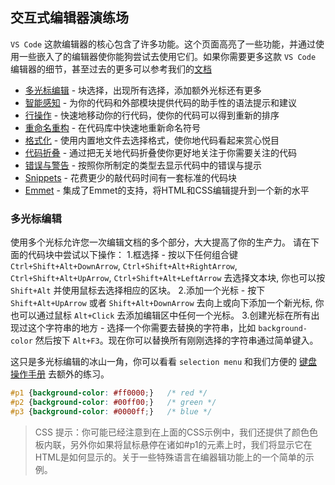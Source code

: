 ## 交互式编辑器演练场
`VS Code` 这款编辑器的核心包含了许多功能。这个页面高亮了一些功能，并通过使用一些嵌入了的编辑器使你能狗尝试去使用它们。如果你需要更多这款 `VS Code` 编辑器的细节，甚至过去的更多可以参考我们的[文档](https://code.visualstudio.com/docs#vscode)

* [多光标编辑](#多光标编辑) - 块选择，出现所有选择，添加额外光标还有更多
* [智能感知](#智能感知) - 为你的代码和外部模块提供代码的助手性的语法提示和建议
* [行操作](#行操作) - 快速地移动你的行代码，使你的代码可以得到重新的排序
* [重命名重构](#重命名重构) - 在代码库中快速地重新命名符号
* [格式化](#格式化) - 使用内置地文件去选择格式，使你地代码看起来赏心悦目
* [代码折叠](#代码折叠) - 通过把无关地代码折叠使你更好地关注于你需要关注的代码
* [错误与警告](#错误与警告) - 按照你所制定的类型去显示代码中的错误与提示
* [Snippets](#Snippets) - 花费更少的敲代码时间有一套标准的代码块
* [Emmet](#Emmet) - 集成了Emmet的支持，将HTML和CSS编辑提升到一个新的水平

### 多光标编辑
使用多个光标允许您一次编辑文档的多个部分，大大提高了你的生产力。 请在下面的代码块中尝试以下操作：
1.框选择 - 按以下任何组合键 `Ctrl+Shift+Alt+DownArrow`, `Ctrl+Shift+Alt+RightArrow`, `Ctrl+Shift+Alt+UpArrow`, `Ctrl+Shift+Alt+LeftArrow` 去选择文本块, 你也可以按 `Shift+Alt` 并使用鼠标去选择相应的区块。
2.添加一个光标 - 按下 `Shift+Alt+UpArrow` 或者 `Shift+Alt+DownArrow` 去向上或向下添加一个新光标, 你也可以通过鼠标 `Alt+Click` 去添加编辑区中任何一个光标。
3.创建光标在所有出现过这个字符串的地方 - 选择一个你需要去替换的字符串，比如 `background-color` 然后按下 `Alt+F3`。现在你可以替换所有刚刚选择的字符串通过简单键入。

这只是多光标编辑的冰山一角，你可以看看 `selection menu` 和我们方便的 [键盘操作手册](https://code.visualstudio.com/shortcuts/keyboard-shortcuts-windows.pdf) 去额外的练习。

```css
#p1 {background-color: #ff0000;}   /* red */
#p2 {background-color: #00ff00;}   /* green */
#p3 {background-color: #0000ff;}   /* blue */
```

> CSS 提示：你可能已经注意到在上面的CSS示例中，我们还提供了颜色色板内联，另外你如果将鼠标悬停在诸如#p1的元素上时，我们将显示它在HTML是如何显示的。关于一些特殊语言在编器辑功能上的一个简单的示例。